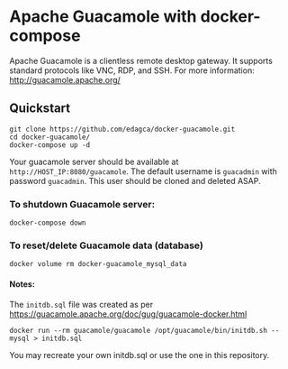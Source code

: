 # Apache Guacamole with docker-compose
Apache Guacamole is a clientless remote desktop gateway. It supports standard protocols like VNC, RDP, and SSH. For more information: http://guacamole.apache.org/

## Quickstart
```
git clone https://github.com/edagca/docker-guacamole.git
cd docker-guacamole/
docker-compose up -d
```
Your guacamole server should be available at `http://HOST_IP:8080/guacamole`. The default username is `guacadmin` with password `guacadmin`. This user should be cloned and deleted ASAP.

### To shutdown Guacamole server:
```
docker-compose down
```
### To reset/delete Guacamole data (database)
```
docker volume rm docker-guacamole_mysql_data
```

#### Notes:
The `initdb.sql` file was created as per https://guacamole.apache.org/doc/gug/guacamole-docker.html 
```
docker run --rm guacamole/guacamole /opt/guacamole/bin/initdb.sh --mysql > initdb.sql
```
You may recreate your own initdb.sql or use the one in this repository.
